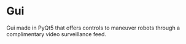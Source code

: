 # Gui
Gui made in PyQt5 that offers controls to maneuver robots through a complimentary video surveillance feed.
